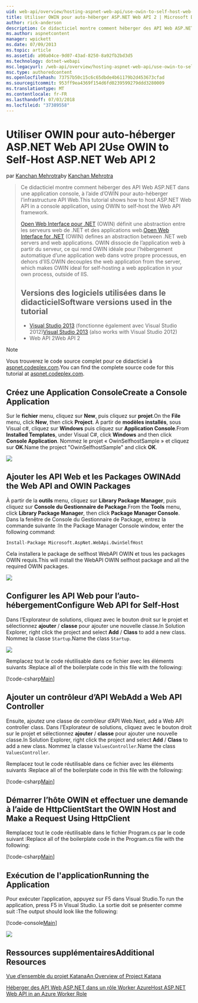 ```yaml
---
uid: web-api/overview/hosting-aspnet-web-api/use-owin-to-self-host-web-api
title: Utiliser OWIN pour auto-héberger ASP.NET Web API 2 | Microsoft Docs
author: rick-anderson
description: Ce didacticiel montre comment héberger des API Web ASP.NET dans une application console, à l’aide d’OWIN pour auto-héberger l’infrastructure API Web. Open Web Interface pour .NET (OWIN) d...
ms.author: aspnetcontent
manager: wpickett
ms.date: 07/09/2013
ms.topic: article
ms.assetid: a90a04ce-9d07-43ad-8250-8a92fb2bd3d5
ms.technology: dotnet-webapi
msc.legacyurl: /web-api/overview/hosting-aspnet-web-api/use-owin-to-self-host-web-api
msc.type: authoredcontent
ms.openlocfilehash: 73757b50c15c6c65dbde4b61179b2d453673cfad
ms.sourcegitcommit: 953ff9ea4369f154d6fd0239599279ddd3280009
ms.translationtype: MT
ms.contentlocale: fr-FR
ms.lasthandoff: 07/03/2018
ms.locfileid: "37389558"
---
```

<a name="use-owin-to-self-host-aspnet-web-api-2"></a><span data-ttu-id="5696b-104">Utiliser OWIN pour auto-héberger ASP.NET Web API 2</span><span class="sxs-lookup"><span data-stu-id="5696b-104">Use OWIN to Self-Host ASP.NET Web API 2</span></span>
====================
<span data-ttu-id="5696b-105">par [Kanchan Mehrotra](https://twitter.com/kanchanmeh)</span><span class="sxs-lookup"><span data-stu-id="5696b-105">by [Kanchan Mehrotra](https://twitter.com/kanchanmeh)</span></span>

> <span data-ttu-id="5696b-106">Ce didacticiel montre comment héberger des API Web ASP.NET dans une application console, à l’aide d’OWIN pour auto-héberger l’infrastructure API Web.</span><span class="sxs-lookup"><span data-stu-id="5696b-106">This tutorial shows how to host ASP.NET Web API in a console application, using OWIN to self-host the Web API framework.</span></span>
> 
> <span data-ttu-id="5696b-107">[Open Web Interface pour .NET](http://owin.org) (OWIN) définit une abstraction entre les serveurs web de .NET et des applications web.</span><span class="sxs-lookup"><span data-stu-id="5696b-107">[Open Web Interface for .NET](http://owin.org) (OWIN) defines an abstraction between .NET web servers and web applications.</span></span> <span data-ttu-id="5696b-108">OWIN dissocie de l’application web à partir du serveur, ce qui rend OWIN idéale pour l’hébergement automatique d’une application web dans votre propre processus, en dehors d’IIS.</span><span class="sxs-lookup"><span data-stu-id="5696b-108">OWIN decouples the web application from the server, which makes OWIN ideal for self-hosting a web application in your own process, outside of IIS.</span></span>
> 
> ## <a name="software-versions-used-in-the-tutorial"></a><span data-ttu-id="5696b-109">Versions des logiciels utilisées dans le didacticiel</span><span class="sxs-lookup"><span data-stu-id="5696b-109">Software versions used in the tutorial</span></span>
> 
> 
> - <span data-ttu-id="5696b-110">[Visual Studio 2013](https://www.microsoft.com/visualstudio/eng/2013-downloads) (fonctionne également avec Visual Studio 2012)</span><span class="sxs-lookup"><span data-stu-id="5696b-110">[Visual Studio 2013](https://www.microsoft.com/visualstudio/eng/2013-downloads) (also works with Visual Studio 2012)</span></span>
> - <span data-ttu-id="5696b-111">Web API 2</span><span class="sxs-lookup"><span data-stu-id="5696b-111">Web API 2</span></span>


> [!NOTE]
> <span data-ttu-id="5696b-112">Vous trouverez le code source complet pour ce didacticiel à [aspnet.codeplex.com](https://aspnet.codeplex.com/SourceControl/latest#Samples/WebApi/OwinSelfhostSample/ReadMe.txt).</span><span class="sxs-lookup"><span data-stu-id="5696b-112">You can find the complete source code for this tutorial at [aspnet.codeplex.com](https://aspnet.codeplex.com/SourceControl/latest#Samples/WebApi/OwinSelfhostSample/ReadMe.txt).</span></span>


## <a name="create-a-console-application"></a><span data-ttu-id="5696b-113">Créez une Application Console</span><span class="sxs-lookup"><span data-stu-id="5696b-113">Create a Console Application</span></span>

<span data-ttu-id="5696b-114">Sur le **fichier** menu, cliquez sur **New**, puis cliquez sur **projet**.</span><span class="sxs-lookup"><span data-stu-id="5696b-114">On the **File** menu, click **New**, then click **Project**.</span></span> <span data-ttu-id="5696b-115">À partir de **modèles installés**, sous Visual c#, cliquez sur **Windows** puis cliquez sur **Application Console**.</span><span class="sxs-lookup"><span data-stu-id="5696b-115">From **Installed Templates**, under Visual C#, click **Windows** and then click **Console Application**.</span></span> <span data-ttu-id="5696b-116">Nommez le projet « OwinSelfhostSample » et cliquez sur **OK**.</span><span class="sxs-lookup"><span data-stu-id="5696b-116">Name the project "OwinSelfhostSample" and click **OK**.</span></span>

[![](use-owin-to-self-host-web-api/_static/image2.png)](use-owin-to-self-host-web-api/_static/image1.png)

## <a name="add-the-web-api-and-owin-packages"></a><span data-ttu-id="5696b-117">Ajouter les API Web et les Packages OWIN</span><span class="sxs-lookup"><span data-stu-id="5696b-117">Add the Web API and OWIN Packages</span></span>

<span data-ttu-id="5696b-118">À partir de la **outils** menu, cliquez sur **Library Package Manager**, puis cliquez sur **Console du Gestionnaire de Package**.</span><span class="sxs-lookup"><span data-stu-id="5696b-118">From the **Tools** menu, click **Library Package Manager**, then click **Package Manager Console**.</span></span> <span data-ttu-id="5696b-119">Dans la fenêtre de Console du Gestionnaire de Package, entrez la commande suivante :</span><span class="sxs-lookup"><span data-stu-id="5696b-119">In the Package Manager Console window, enter the following command:</span></span>

`Install-Package Microsoft.AspNet.WebApi.OwinSelfHost`

<span data-ttu-id="5696b-120">Cela installera le package de selfhost WebAPI OWIN et tous les packages OWIN requis.</span><span class="sxs-lookup"><span data-stu-id="5696b-120">This will install the WebAPI OWIN selfhost package and all the required OWIN packages.</span></span>

[![](use-owin-to-self-host-web-api/_static/image4.png)](use-owin-to-self-host-web-api/_static/image3.png)

## <a name="configure-web-api-for-self-host"></a><span data-ttu-id="5696b-121">Configurer les API Web pour l’auto-hébergement</span><span class="sxs-lookup"><span data-stu-id="5696b-121">Configure Web API for Self-Host</span></span>

<span data-ttu-id="5696b-122">Dans l’Explorateur de solutions, cliquez avec le bouton droit sur le projet et sélectionnez **ajouter** / **classe** pour ajouter une nouvelle classe.</span><span class="sxs-lookup"><span data-stu-id="5696b-122">In Solution Explorer, right click the project and select **Add** / **Class** to add a new class.</span></span> <span data-ttu-id="5696b-123">Nommez la classe `Startup`.</span><span class="sxs-lookup"><span data-stu-id="5696b-123">Name the class `Startup`.</span></span>

![](use-owin-to-self-host-web-api/_static/image5.png)

<span data-ttu-id="5696b-124">Remplacez tout le code réutilisable dans ce fichier avec les éléments suivants :</span><span class="sxs-lookup"><span data-stu-id="5696b-124">Replace all of the boilerplate code in this file with the following:</span></span>

[!code-csharp[Main](use-owin-to-self-host-web-api/samples/sample1.cs)]

## <a name="add-a-web-api-controller"></a><span data-ttu-id="5696b-125">Ajouter un contrôleur d’API Web</span><span class="sxs-lookup"><span data-stu-id="5696b-125">Add a Web API Controller</span></span>

<span data-ttu-id="5696b-126">Ensuite, ajoutez une classe de contrôleur d’API Web.</span><span class="sxs-lookup"><span data-stu-id="5696b-126">Next, add a Web API controller class.</span></span> <span data-ttu-id="5696b-127">Dans l’Explorateur de solutions, cliquez avec le bouton droit sur le projet et sélectionnez **ajouter** / **classe** pour ajouter une nouvelle classe.</span><span class="sxs-lookup"><span data-stu-id="5696b-127">In Solution Explorer, right click the project and select **Add** / **Class** to add a new class.</span></span> <span data-ttu-id="5696b-128">Nommez la classe `ValuesController`.</span><span class="sxs-lookup"><span data-stu-id="5696b-128">Name the class `ValuesController`.</span></span>

<span data-ttu-id="5696b-129">Remplacez tout le code réutilisable dans ce fichier avec les éléments suivants :</span><span class="sxs-lookup"><span data-stu-id="5696b-129">Replace all of the boilerplate code in this file with the following:</span></span>

[!code-csharp[Main](use-owin-to-self-host-web-api/samples/sample2.cs)]

## <a name="start-the-owin-host-and-make-a-request-using-httpclient"></a><span data-ttu-id="5696b-130">Démarrer l’hôte OWIN et effectuer une demande à l’aide de HttpClient</span><span class="sxs-lookup"><span data-stu-id="5696b-130">Start the OWIN Host and Make a Request Using HttpClient</span></span>

<span data-ttu-id="5696b-131">Remplacez tout le code réutilisable dans le fichier Program.cs par le code suivant :</span><span class="sxs-lookup"><span data-stu-id="5696b-131">Replace all of the boilerplate code in the Program.cs file with the following:</span></span>

[!code-csharp[Main](use-owin-to-self-host-web-api/samples/sample3.cs)]

## <a name="running-the-application"></a><span data-ttu-id="5696b-132">Exécution de l'application</span><span class="sxs-lookup"><span data-stu-id="5696b-132">Running the Application</span></span>

<span data-ttu-id="5696b-133">Pour exécuter l’application, appuyez sur F5 dans Visual Studio.</span><span class="sxs-lookup"><span data-stu-id="5696b-133">To run the application, press F5 in Visual Studio.</span></span> <span data-ttu-id="5696b-134">La sortie doit se présenter comme suit :</span><span class="sxs-lookup"><span data-stu-id="5696b-134">The output should look like the following:</span></span>

[!code-console[Main](use-owin-to-self-host-web-api/samples/sample4.cmd)]

![](use-owin-to-self-host-web-api/_static/image6.png)

## <a name="additional-resources"></a><span data-ttu-id="5696b-135">Ressources supplémentaires</span><span class="sxs-lookup"><span data-stu-id="5696b-135">Additional Resources</span></span>

[<span data-ttu-id="5696b-136">Vue d’ensemble du projet Katana</span><span class="sxs-lookup"><span data-stu-id="5696b-136">An Overview of Project Katana</span></span>](../../../aspnet/overview/owin-and-katana/an-overview-of-project-katana.md)

[<span data-ttu-id="5696b-137">Héberger des API Web ASP.NET dans un rôle Worker Azure</span><span class="sxs-lookup"><span data-stu-id="5696b-137">Host ASP.NET Web API in an Azure Worker Role</span></span>](host-aspnet-web-api-in-an-azure-worker-role.md)
